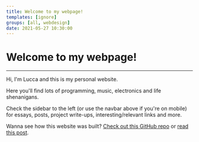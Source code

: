 ```yaml
---
title: Welcome to my webpage!
templates: [ignore]
groups: [all, webdesign]
date: 2021-05-27 10:30:00
--- 
```


# Welcome to my webpage!

---

Hi, I'm Lucca and this is my personal website. 

Here you'll find lots of programming, music, electronics and life shenanigans.

Check the sidebar to the left (or use the navbar above if you're on mobile) for essays, posts, project write-ups, interesting/relevant links and more.

Wanna see how this website was built? [Check out this GitHub repo](https://github.com/ChromeUniverse/personal-website) or [read this post](http://34.200.98.64:3000/making-the-website).

